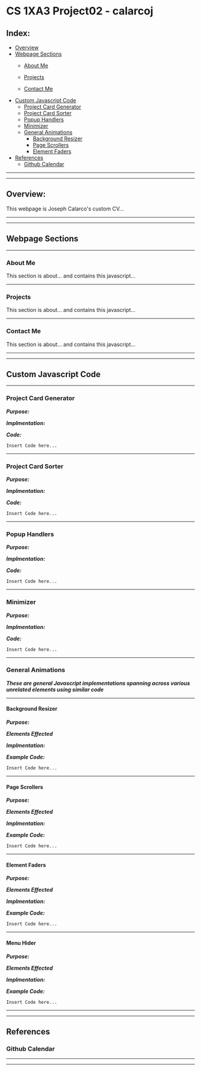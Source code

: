 # CS 1XA3 Project02 - calarcoj

## Index:
- [Overview](#overview)
- [Webpage Sections](#webpage-sections)
  - [About Me](#about-me)
  
  - [Projects](#projects)
  - [Contact Me](#contact-me)
- [Custom Javascript Code](#custom-javascript-code)
  - [Project Card Generator](#project-card-generator)
  - [Project Card Sorter](#project-card-sorter)
  - [Popup Handlers](#popup-handlers)
  - [Minimizer](#minimizer)
  - [General Animations](#general-animations)
    - [Background Resizer](#background-resizer)
    - [Page Scrollers](#page-scrollers)
    - [Element Faders](#element-faders)
- [References](#references)
  - [Github Calendar](#github-calendar)
___ 
___

## Overview:

This webpage is Joseph Calarco's custom CV...
___
___

## Webpage Sections
___

### About Me

This section is about... and contains this javascript...
___

### Projects

This section is about... and contains this javascript...
___

### Contact Me

This section is about... and contains this javascript...
___
___

## Custom Javascript Code
___

### Project Card Generator

***Purpose:***

***Implmentation:***

***Code:***

    Insert Code here...

___

### Project Card Sorter

***Purpose:***

***Implmentation:***

***Code:***

    Insert Code here...
___

### Popup Handlers

***Purpose:***

***Implmentation:***

***Code:***

    Insert Code here...
___

### Minimizer

***Purpose:***

***Implmentation:***

***Code:***

    Insert Code here...
___

### General Animations

***These are general Javascript implementations spanning across various unrelated elements using similar code***

---

#### Background Resizer

***Purpose:***

***Elements Effected***

***Implmentation:***

***Example Code:***

    Insert Code here...
---

#### Page Scrollers

***Purpose:***

***Elements Effected***

***Implmentation:***

***Example Code:***

    Insert Code here...
---

#### Element Faders

***Purpose:***

***Elements Effected***

***Implmentation:***

***Example Code:***

    Insert Code here...
---

#### Menu Hider

***Purpose:***

***Elements Effected***

***Implmentation:***

***Example Code:***

    Insert Code here...

___
___

## References

### Github Calendar

___
___
